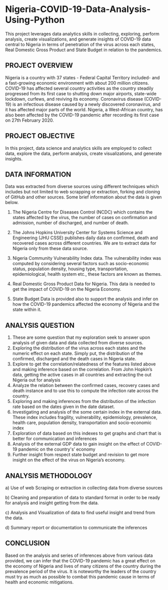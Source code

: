 # Nigeria-COVID-19-Data-Analysis-Using-Python
This project leverages data analytics skills in collecting, exploring, perform analysis, create visualizations, and generate insights of COVID-19 data central to Nigeria in terms of penetration of the virus across each states, Real Domestic Gross Product and State Budget in relation to the pandemics.

## PROJECT OVERVIEW
Nigeria is a country with 37 states - Federal Capital Territory included- and a fast-growing economic environment with about 200 million citizens. COVID-19 has affected several country activities as the country steadily progressed from its first case to shutting down major airports, state-wide lockdown, curfews, and reviving its economy. Coronavirus disease (COVID-19) is an infectious disease caused by a newly discovered coronavirus, and it has affected major parts of the world. Nigeria, a West-African country, has also been affected by the COVID-19 pandemic after recording its first case on 27th February 2020.

## PROJECT OBJECTIVE
In this project, data science and analytics skills are employed to collect data, explore the data, perform analysis, create visualizations, and generate insights.


## DATA INFORMATION
Data was extracted from diverse sources using different techniques which includes but not limited to web scrapping or extraction, forking and cloning of GitHub and other sources. Some brief information about the data is given below.

1) The Nigeria Centre for Diseases Control (NCDC) which contains the states affected by the virus, the number of cases on confirmation and admission, number of discharged, and number of death.

2) The Johns Hopkins University Center for Systems Science and Engineering (JHU CSSE) publishes daily data on confirmed, death and recovered cases across different countries. We are to extract data for Nigeria only from these data source.

3) Nigeria Community Vulnerability Index data. The vulnerability index was computed by considering several factors such as socio-economic status, population density, housing type, transportation, epidemiological, health system etc., these factors are known as themes.

4) Real Domestic Gross Product Data for Nigeria. This data is needed to get the impact of COVID-19 on the Nigeria Economy.

6) State Budget Data is provided also to support the analysis and infer on how the COVID-19 pandemics affected the economy of Nigeria and the state within it.

## ANALYSIS QUESTION
1) These are some question that my exploration seek to answer upon analysis of given data and data collected from diverse sources.
2) Exploring the distribution of the virus across each states and the numeric effect on each state. Simply put, the distribution of the confirmed, discharged and the death cases in Nigeria state.
3) Explore to get the correlation/relatedness of the features listed above and making inference based on the correlation.
From John Hopkin’s data, getting the active cases in all countries and extracting the out Nigeria out for analysis
4) Analyze the relation between the confirmed cases, recovery cases and death instance and to use this to compute the infection rate across the country.
5) Exploring and making inferences from the distribution of the infection rate based on the dates given in the date dataset.
6) Investigating and analysis of the some certain index in the external data. These index includes fragility, vulnerability, epidemiology, prevalence, health care, population density, transportation and socio-economic index
7) Exploration of data based on this indexes to get graphs and chart that is better for communication and inferences
8) Analysis of the external GDP data to gain insight on the effect of COVID-19 pandemic on the country's’ economy
9) Further insight from respect state budget and revision to get more insight on the effect of the virus on Nigeria’s economy.

## ANALYSIS METHODOLOGY
a) Use of web Scraping or extraction in collecting data from diverse sources

b) Cleaning and preparation of data to standard format in order to be ready for analysis and insight getting from the data.

c) Analysis and Visualization of data to find useful insight and trend from the data.

d) Summary report or documentation to communicate the inferences

## CONCLUSION
Based on the analysis and series of inferences above from various data provided, we can infer that the COVID-19 pandemic has a great effect on the economy of Nigeria and lives of many citizens of the country during the prevalence period of the virus. It is noteworthy the leaders of the country must try as much as possible to combat this pandemic cause in terms of health and economic mitigations. 


